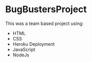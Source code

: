 # BugBustersProject

This was a team based project using:

<ul> 
<li> HTML</li>
<li> CSS</li>
<li> Heroku Deployment</li>
<li> JavaScript</li>
<li> NodeJs</li>
